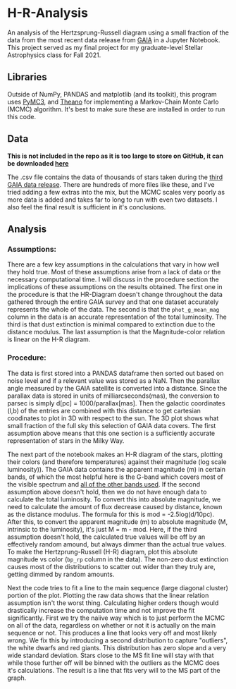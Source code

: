 # H-R-Analysis
An analysis of the Hertzsprung-Russell diagram using a small fraction of the data from the most recent data release from [GAIA](https://gea.esac.esa.int/archive/) in a Jupyter Notebook. This project served as my final project for my graduate-level Stellar Astrophysics class for Fall 2021.

## Libraries
Outside of NumPy, PANDAS and matplotlib (and its toolkit), this program uses [PyMC3](https://pypi.org/project/pymc3/), and [Theano](https://pypi.org/project/Theano/) for implementing a Markov-Chain Monte Carlo (MCMC) algorithm. It's best to make sure these are installed in order to run this code.

## Data
**This is not included in the repo as it is too large to store on GitHub, it can be downloaded [here](https://cdn.gea.esac.esa.int/Gaia/gedr3/gaia_source/GaiaSource_786097-786431.csv.gz)**

The .csv file contains the data of thousands of stars taken during the [third GAIA data release](https://cdn.gea.esac.esa.int/Gaia/gedr3/gaia_source/). There are hundreds of more files like these, and I've tried adding a few extras into the mix, but the MCMC scales very poorly as more data is added and takes far to long to run with even two datasets. I also feel the final result is sufficient in it's conclusions.

## Analysis

### Assumptions:
There are a few key assumptions in the calculations that vary in how well they hold true. Most of these assumptions arise from a lack of data or the necessary computational time. I will discuss in the procedure section the implications of these assumptions on the results obtained. The first one in the procedure is that the HR-Diagram doesn't change throughout the data gathered through the entire GAIA survey and that one dataset accurately represents the whole of the data. The second is that the ````phot_g_mean_mag```` column in the data is an accurate representation of the total luminosity. The third is that dust extinction is minimal compared to extinction due to the distance modulus. The last assumption is that the Magnitude-color relation is linear on the H-R diagram.

### Procedure:
The data is first stored into a PANDAS dataframe then sorted out based on noise level and if a relevant value was stored as a NaN. Then the parallax angle measured by the GAIA satellite is converted into a distance. Since the parallax data is stored in units of milliarcseconds(mas), the conversion to parsec is simply d[pc] = 1000/parallax[mas]. Then the galactic coordinates (l,b) of the entries are combined with this distance to get cartesian coodinates to plot in 3D with respect to the sun. The 3D plot shows what small fraction of the full sky this selection of GAIA data covers. The first assumption above means that this one section is a sufficiently accurate representation of stars in the Milky Way.

The next part of the notebook makes an H-R diagram of the stars, plotting their colors (and therefore temperatures) against their magnitude (log scale luminosity)). The GAIA data contains the apparent magnitude (m) in certain bands, of which the most helpful here is the G-band which covers most of the visible spectrum and [all of the other bands used](https://www.cosmos.esa.int/web/gaia/iow_20180316). If the second assumption above doesn't hold, then we do not have enough data to calculate the total luminosity. To convert this into absolute magnitude, we need to calculate the amount of flux decrease caused by distance, known as the distance modulus. The formula for this is mod = -2.5log(d/10pc). After this, to convert the apparent magnitude (m) to absolute magnitude (M, intrinsic to the luminosity), it's just M = m - mod. Here, if the third assumption doesn't hold, the calculated true values will be off by an effectively random amound, but always dimmer than the actual true values. To make the Hertzprung-Russell (H-R) diagram, plot this absolute magnitude vs color (````bp_rp```` column in the data). The non-zero dust extinction causes most of the distributions to scatter out wider than they truly are, getting dimmed by random amounts.

Next the code tries to fit a line to the main sequence (large diagonal cluster) portion of the plot. Plotting the raw data shows that the linear relation assumption isn't the worst thing. Calculating higher orders though would drastically increase the computation time and not improve the fit significantly. First we try the naiive way which is to just perform the MCMC on all of the data, regardless on whether or not it is actually on the main sequence or not. This produces a line that looks very off and most likely wrong. We fix this by introducing a second distribution to capture "outliers", the white dwarfs and red giants. This distribution has zero slope and a very wide standard deviation. Stars close to the MS fit line will stay with that while those further off will be binned with the outliers as the MCMC does it's calculations. The result is a line that fits very will to the MS part of the graph.
